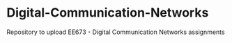# Digital-Communication-Networks
Repository to upload EE673 - Digital Communication Networks assignments
